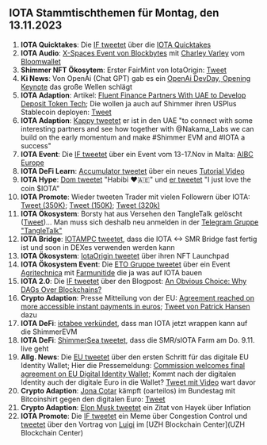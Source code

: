 ## IOTA Stammtischthemen für Montag, den 13.11.2023

1. **IOTA Quicktakes**: Die [IF tweetet]() über die [IOTA Quicktakes]()
2. **IOTA Audio**: [X-Spaces Event von Blockbytes](https://x.com/blockbytescom/status/1721543113926156762?s=20) mit [Charley Varley](https://twitter.com/c_varley) vom [Bloomwallet](https://twitter.com/bloomwalletio)
3. **Shimmer NFT Ökosytem**: Erster FairMint von IotaOrigin: [Tweet](https://x.com/origin_iota/status/1721826612398772272?s=20)
4. **Ki News**: Von OpenAi (Chat GPT) gab es ein [OpenAi DevDay, Opening Keynote]() das große Wellen schlägt
5. **IOTA Adaption**: Artikel: [Fluent Finance Partners With UAE to Develop Deposit Token Tech](https://news.bitcoin.com/fluent-finance-partners-with-uae-to-develop-deposit-token-tech/?utm_source=news&utm_medium=social_shares&utm_campaign=news_article_social_shares); Die wollen ja auch auf Shimmer ihren USPlus Stablecoin deployen: [Tweet](https://x.com/FluentDAO/status/1713966458433130794?s=20)
6. **IOTA Adaption**: [Kappy tweetet](https://x.com/Rob_Daykin/status/1721833345091264746?s=20) er ist in den UAE "to connect with some interesting partners and see how together with @Nakama_Labs we can build on the early momentum and make #Shimmer EVM and #IOTA a success"
7. **IOTA Event**: Die [IF tweetet](https://x.com/iota/status/1721844950784991358?s=20) über ein Event vom 13-17.Nov in Malta: [AIBC Europe](https://sigmamalta.events/aibc-europe-2023)
8. **IOTA DeFi Learn**: [Accumulator tweetet](https://x.com/ACCU_DeFi/status/1721859087673995766?s=20) über ein neues [Tutorial Video](https://www.youtube.com/embed/HsZFhF8yUSQ?autoplay=1&auto_play=true)
9. **IOTA Hype**: [Dom tweetet](https://x.com/DomSchiener/status/1721959562461204602?s=20) "Habibi ❤️🇦🇪" und [er tweetet](https://x.com/DomSchiener/status/1721968387113271782?s=20) "I just love the coin $IOTA"
10. **IOTA Promote**: Wieder tweeten Trader mit vielen Followern über IOTA: [Tweet (350K)](https://x.com/DaanCrypto/status/1721807952796069892?s=20); [Tweet (150K)](https://x.com/OldMannCrypto/status/1721875818585223525?s=20); [Tweet (320k)](https://x.com/eliz883/status/1721952376720912752?s=20)
11. **IOTA Ökosystem**: Borsty hat aus Versehen den TangleTalk gelöscht ([Tweet](https://x.com/tangle_talk/status/1722173332018110949?s=20))... Man muss sich deshalb neu anmelden in der [Telegram Gruppe "TangleTalk"](https://t.me/TangleTalk)
12. **IOTA Bridge**: [IOTAMPC tweetet](https://x.com/iotampc/status/1722177284180943324?s=20), dass die IOTA <-> SMR Bridge fast fertig ist und soon in DEXes verwenden werden kann
13. **IOTA Ökosystem**: [IotaOrigin tweetet](https://x.com/origin_iota/status/1722206053612589447?s=20) über ihren NFT Launchpad
14. **IOTA Ökosystem Event**: Die [ETO Gruppe tweetet](https://x.com/EtoGruppe/status/1722230517616259143?s=20) über ein Event [Agritechnica](https://twitter.com/AGRITECHNICA) mit [Farmunitide](https://twitter.com/farmunited_GmbH) die ja was auf IOTA bauen
15. **IOTA 2.0**: Die [IF tweetet](https://x.com/iota/status/1722252641382912179?s=20) über den Blogpost: [An Obvious Choice: Why DAGs Over Blockchains?](https://blog.iota.org/dags-over-blockchains-iota20/)
16. **Crypto Adaption**: Presse Mitteilung von der EU: [Agreement reached on more accessible instant payments in euros](https://www.europarl.europa.eu/news/en/press-room/20231031IPR08706/agreement-reached-on-more-accessible-instant-payments-in-euros); [Tweet von Patrick Hansen](https://x.com/paddi_hansen/status/1722269443060068566?s=20) dazu
17. **IOTA DeFi**: [iotabee verkündet](https://x.com/iotabee/status/1722276602745381101?s=20), dass man IOTA jetzt wrappen kann auf die ShimmerEVM
18. **IOTA DeFi**: [ShimmerSea tweetet](https://x.com/ShimmerSeaDEX/status/1722299971733422160?s=20), dass die SMR/sIOTA Farm am Do. 9.11. live geht
19. **Allg. News**: Die [EU tweetet](https://x.com/DigitalEU/status/1722287408119480853?s=20) über den ersten Schritt für das digitale EU Identity Wallet; Hier die Pressemeldung: [Commission welcomes final agreement on EU Digital Identity Wallet](https://ec.europa.eu/commission/presscorner/detail/en/ip_23_5651); Kommt nach der digitalen Identity auch der digitale Euro in die Wallet? [Tweet mit Video](https://x.com/BitcoinJoker42/status/1722403157118992464?s=20) wart davor
20. **Crypto Adaption**: [Jona Cotar](https://twitter.com/JoanaCotar) kämpft (oarteilos) im Bundestag mit Bitcoinshirt gegen den digitalen Euro: [Tweet](https://x.com/spikychill/status/1722355839954997427?s=20)
21. **Crypto Adaption**: [Elon Musk tweetet](https://x.com/elonmusk/status/1722453422866096593?s=20) ein Zitat von Hayek über Inflation
22. **IOTA Promote**: Die [IF tweetet](https://x.com/iota/status/1722516274863841281?s=20) ein Meme über Congestion Control und [tweetet](https://x.com/iota/status/1722516266055774368?s=20) über den Vortrag von [Luigi](https://twitter.com/VekkioKonio) im [UZH Blockchain Center](UZH Blockchain Center)
